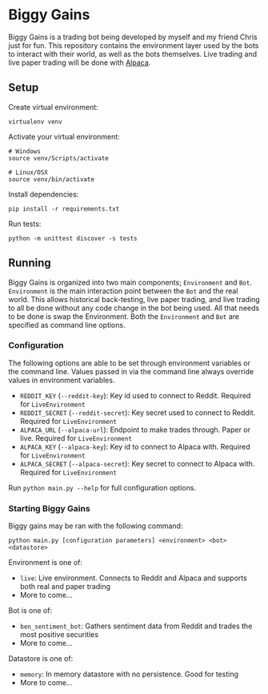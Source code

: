 # Biggy Gains
Biggy Gains is a trading bot being developed by myself and my friend Chris just for fun. This repository contains the environment layer used by the
bots to interact with their world, as well as the bots themselves. Live trading and live paper trading will be done with [Alpaca](https://alpaca.markets/).

## Setup
Create virtual environment:
```
virtualenv venv
```
Activate your virtual environment:
```
# Windows
source venv/Scripts/activate
```
```
# Linux/OSX
source venv/bin/activate
```
Install dependencies:
```
pip install -r requirements.txt
```
Run tests:
```
python -m unittest discover -s tests
```
## Running
Biggy Gains is organized into two main components; `Environment` and `Bot`. `Environment` is the main interaction point between the `Bot` and the
real world. This allows historical back-testing, live paper trading, and live trading to all be done without any code change in the bot being used.
All that needs to be done is swap the Environment. Both the `Environment` and `Bot` are specified as command line options. 

### Configuration
The following options are able to be set through environment variables or the command line. Values passed in via the command line always override
values in environment variables.

- `REDDIT_KEY` (`--reddit-key`): Key id used to connect to Reddit. Required for `LiveEnvironment`
- `REDDIT_SECRET` (`--reddit-secret`): Key secret used to connect to Reddit. Required for `LiveEnvironment`
- `ALPACA_URL` (`--alpaca-url`): Endpoint to make trades through. Paper or live. Required for `LiveEnvironment`
- `ALPACA_KEY` (`--alpaca-key`): Key id to connect to Alpaca with. Required for `LiveEnvironment`
- `ALPACA_SECRET` (`--alpaca-secret`): Key secret to connect to Alpaca with. Required for `LiveEnvironment`

Run `python main.py --help` for full configuration options.

### Starting Biggy Gains
Biggy gains may be ran with the following command:
```
python main.py [configuration parameters] <environment> <bot> <datastore>
```
Environment is one of:
- `live`: Live environment. Connects to Reddit and Alpaca and supports both real and paper trading
- More to come...

Bot is one of:
- `ben_sentiment_bot`: Gathers sentiment data from Reddit and trades the most positive securities
- More to come...

Datastore is one of:
- `memory`: In memory datastore with no persistence. Good for testing
- More to come...
